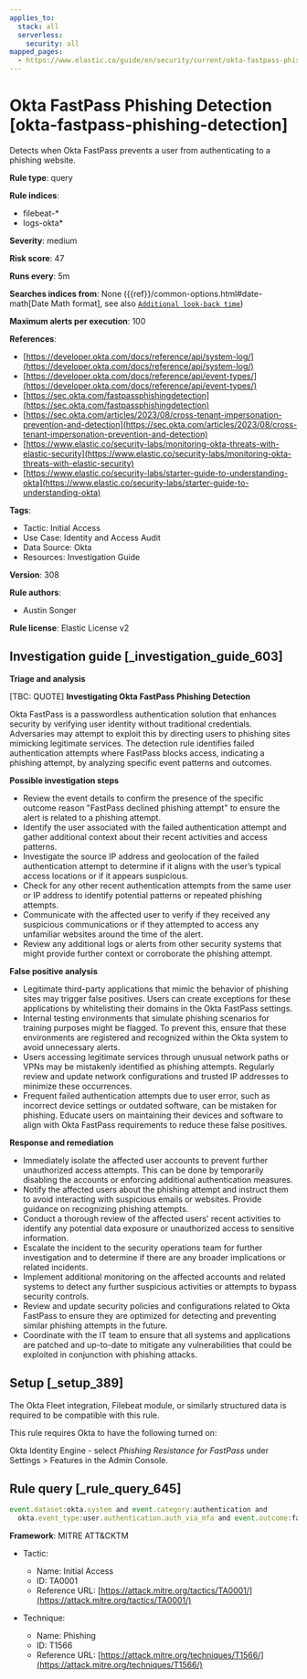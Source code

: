 ```yaml
---
applies_to:
  stack: all
  serverless:
    security: all
mapped_pages:
  - https://www.elastic.co/guide/en/security/current/okta-fastpass-phishing-detection.html
---
```


# Okta FastPass Phishing Detection [okta-fastpass-phishing-detection]

Detects when Okta FastPass prevents a user from authenticating to a phishing website.

**Rule type**: query

**Rule indices**:

* filebeat-*
* logs-okta*

**Severity**: medium

**Risk score**: 47

**Runs every**: 5m

**Searches indices from**: None ({{ref}}/common-options.html#date-math[Date Math format], see also [`Additional look-back time`](docs-content://solutions/security/detect-and-alert/create-detection-rule.md#rule-schedule))

**Maximum alerts per execution**: 100

**References**:

* [https://developer.okta.com/docs/reference/api/system-log/](https://developer.okta.com/docs/reference/api/system-log/)
* [https://developer.okta.com/docs/reference/api/event-types/](https://developer.okta.com/docs/reference/api/event-types/)
* [https://sec.okta.com/fastpassphishingdetection](https://sec.okta.com/fastpassphishingdetection)
* [https://sec.okta.com/articles/2023/08/cross-tenant-impersonation-prevention-and-detection](https://sec.okta.com/articles/2023/08/cross-tenant-impersonation-prevention-and-detection)
* [https://www.elastic.co/security-labs/monitoring-okta-threats-with-elastic-security](https://www.elastic.co/security-labs/monitoring-okta-threats-with-elastic-security)
* [https://www.elastic.co/security-labs/starter-guide-to-understanding-okta](https://www.elastic.co/security-labs/starter-guide-to-understanding-okta)

**Tags**:

* Tactic: Initial Access
* Use Case: Identity and Access Audit
* Data Source: Okta
* Resources: Investigation Guide

**Version**: 308

**Rule authors**:

* Austin Songer

**Rule license**: Elastic License v2

## Investigation guide [_investigation_guide_603]

**Triage and analysis**

[TBC: QUOTE]
**Investigating Okta FastPass Phishing Detection**

Okta FastPass is a passwordless authentication solution that enhances security by verifying user identity without traditional credentials. Adversaries may attempt to exploit this by directing users to phishing sites mimicking legitimate services. The detection rule identifies failed authentication attempts where FastPass blocks access, indicating a phishing attempt, by analyzing specific event patterns and outcomes.

**Possible investigation steps**

* Review the event details to confirm the presence of the specific outcome reason "FastPass declined phishing attempt" to ensure the alert is related to a phishing attempt.
* Identify the user associated with the failed authentication attempt and gather additional context about their recent activities and access patterns.
* Investigate the source IP address and geolocation of the failed authentication attempt to determine if it aligns with the user’s typical access locations or if it appears suspicious.
* Check for any other recent authentication attempts from the same user or IP address to identify potential patterns or repeated phishing attempts.
* Communicate with the affected user to verify if they received any suspicious communications or if they attempted to access any unfamiliar websites around the time of the alert.
* Review any additional logs or alerts from other security systems that might provide further context or corroborate the phishing attempt.

**False positive analysis**

* Legitimate third-party applications that mimic the behavior of phishing sites may trigger false positives. Users can create exceptions for these applications by whitelisting their domains in the Okta FastPass settings.
* Internal testing environments that simulate phishing scenarios for training purposes might be flagged. To prevent this, ensure that these environments are registered and recognized within the Okta system to avoid unnecessary alerts.
* Users accessing legitimate services through unusual network paths or VPNs may be mistakenly identified as phishing attempts. Regularly review and update network configurations and trusted IP addresses to minimize these occurrences.
* Frequent failed authentication attempts due to user error, such as incorrect device settings or outdated software, can be mistaken for phishing. Educate users on maintaining their devices and software to align with Okta FastPass requirements to reduce these false positives.

**Response and remediation**

* Immediately isolate the affected user accounts to prevent further unauthorized access attempts. This can be done by temporarily disabling the accounts or enforcing additional authentication measures.
* Notify the affected users about the phishing attempt and instruct them to avoid interacting with suspicious emails or websites. Provide guidance on recognizing phishing attempts.
* Conduct a thorough review of the affected users' recent activities to identify any potential data exposure or unauthorized access to sensitive information.
* Escalate the incident to the security operations team for further investigation and to determine if there are any broader implications or related incidents.
* Implement additional monitoring on the affected accounts and related systems to detect any further suspicious activities or attempts to bypass security controls.
* Review and update security policies and configurations related to Okta FastPass to ensure they are optimized for detecting and preventing similar phishing attempts in the future.
* Coordinate with the IT team to ensure that all systems and applications are patched and up-to-date to mitigate any vulnerabilities that could be exploited in conjunction with phishing attacks.


## Setup [_setup_389]

The Okta Fleet integration, Filebeat module, or similarly structured data is required to be compatible with this rule.

This rule requires Okta to have the following turned on:

Okta Identity Engine - select *Phishing Resistance for FastPass* under Settings > Features in the Admin Console.


## Rule query [_rule_query_645]

```js
event.dataset:okta.system and event.category:authentication and
  okta.event_type:user.authentication.auth_via_mfa and event.outcome:failure and okta.outcome.reason:"FastPass declined phishing attempt"
```

**Framework**: MITRE ATT&CKTM

* Tactic:

    * Name: Initial Access
    * ID: TA0001
    * Reference URL: [https://attack.mitre.org/tactics/TA0001/](https://attack.mitre.org/tactics/TA0001/)

* Technique:

    * Name: Phishing
    * ID: T1566
    * Reference URL: [https://attack.mitre.org/techniques/T1566/](https://attack.mitre.org/techniques/T1566/)



